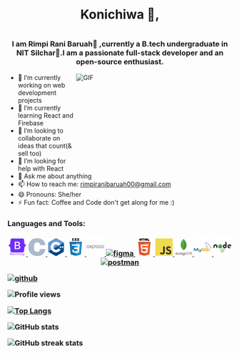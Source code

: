 <h1 align="center">Konichiwa 👋, <h1>
  
  <h3 align="center">I am Rimpi Rani Baruah👩 ,currently a B.tech undergraduate in NIT Silchar📘.I am a passionate full-stack developer and an open-source enthusiast.
</h3>


<img align="right" height="200px" width="350px" alt="GIF" src="https://media.giphy.com/media/9igGG6KxpY0eY0Sr5u/giphy.gif" />



- 🔭 I’m currently working on web development projects 
- 🌱 I’m currently learning React and Firebase 
- 👯 I’m looking to collaborate on ideas that count(& sell too) 
- 🤔 I’m looking for help with React 
- 💬 Ask me about anything  
- 📫 How to reach me: rimpiranibaruah00@gmail.com 
- 😄 Pronouns: She/her 
- ⚡ Fun fact: Coffee and Code don't get along for me :) 


<h3>Languages and Tools:<h3>

<p align="center"> <a href="https://getbootstrap.com" target="_blank"> <img src="https://raw.githubusercontent.com/devicons/devicon/master/icons/bootstrap/bootstrap-plain-wordmark.svg" alt="bootstrap" width="40" height="40"/> </a> <a href="https://www.cprogramming.com/" target="_blank"> <img src="https://raw.githubusercontent.com/devicons/devicon/master/icons/c/c-original.svg" alt="c" width="40" height="40"/> </a> <a href="https://www.w3schools.com/cpp/" target="_blank"> <img src="https://raw.githubusercontent.com/devicons/devicon/master/icons/cplusplus/cplusplus-original.svg" alt="cplusplus" width="40" height="40"/> </a> <a href="https://www.w3schools.com/css/" target="_blank"> <img src="https://raw.githubusercontent.com/devicons/devicon/master/icons/css3/css3-original-wordmark.svg" alt="css3" width="40" height="40"/> </a> <a href="https://expressjs.com" target="_blank"> <img src="https://raw.githubusercontent.com/devicons/devicon/master/icons/express/express-original-wordmark.svg" alt="express" width="40" height="40"/> </a> <a href="https://www.figma.com/" target="_blank"> <img src="https://www.vectorlogo.zone/logos/figma/figma-icon.svg" alt="figma" width="40" height="40"/> </a> <a href="https://www.w3.org/html/" target="_blank"> <img src="https://raw.githubusercontent.com/devicons/devicon/master/icons/html5/html5-original-wordmark.svg" alt="html5" width="40" height="40"/> </a> <a href="https://developer.mozilla.org/en-US/docs/Web/JavaScript" target="_blank"> <img src="https://raw.githubusercontent.com/devicons/devicon/master/icons/javascript/javascript-original.svg" alt="javascript" width="40" height="40"/> </a> <a href="https://www.mongodb.com/" target="_blank"> <img src="https://raw.githubusercontent.com/devicons/devicon/master/icons/mongodb/mongodb-original-wordmark.svg" alt="mongodb" width="40" height="40"/> </a> <a href="https://www.mysql.com/" target="_blank"> <img src="https://raw.githubusercontent.com/devicons/devicon/master/icons/mysql/mysql-original-wordmark.svg" alt="mysql" width="40" height="40"/> </a> <a href="https://nodejs.org" target="_blank"> <img src="https://raw.githubusercontent.com/devicons/devicon/master/icons/nodejs/nodejs-original-wordmark.svg" alt="nodejs" width="40" height="40"/> </a> <a href="https://postman.com" target="_blank"> <img src="https://www.vectorlogo.zone/logos/getpostman/getpostman-icon.svg" alt="postman" width="40" height="40"/> </a> <a href="https://www.python.org" target="_blank">  </a> </p>

[<img src='https://cdn.jsdelivr.net/npm/simple-icons@3.0.1/icons/github.svg' alt='github' height='40'>](https://github.com/Rimpi246)  

![Profile views](https://gpvc.arturio.dev/Rimpi246)

[![Top Langs](https://github-readme-stats.vercel.app/api/top-langs/?username=Rimpi246)](https://github.com/anuraghazra/github-readme-stats)

![GitHub stats](https://github-readme-stats.vercel.app/api?username=Rimpi246&show_icons=true)  

![GitHub streak stats](https://github-readme-streak-stats.herokuapp.com/?user=Rimpi246)  

  
